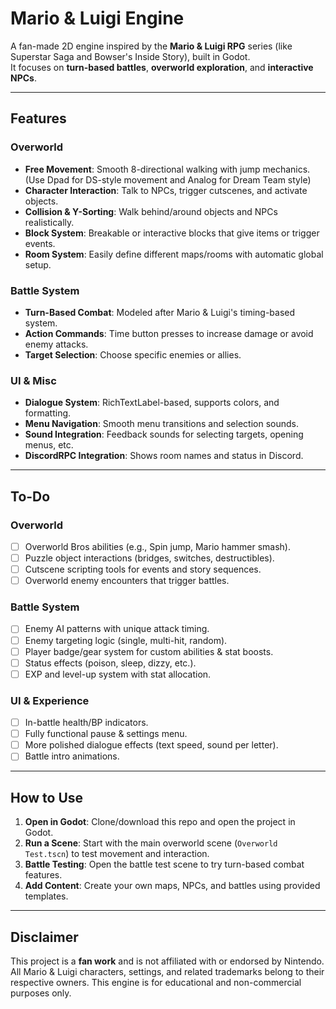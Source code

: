 # Mario & Luigi Engine

A fan-made 2D engine inspired by the **Mario & Luigi RPG** series (like Superstar Saga and Bowser's Inside Story), built in Godot.  
It focuses on **turn-based battles**, **overworld exploration**, and **interactive NPCs**.

---

## Features

### Overworld
- **Free Movement**: Smooth 8-directional walking with jump mechanics. (Use Dpad for DS-style movement and Analog for Dream Team style)
- **Character Interaction**: Talk to NPCs, trigger cutscenes, and activate objects.
- **Collision & Y-Sorting**: Walk behind/around objects and NPCs realistically.
- **Block System**: Breakable or interactive blocks that give items or trigger events.
- **Room System**: Easily define different maps/rooms with automatic global setup.

### Battle System
- **Turn-Based Combat**: Modeled after Mario & Luigi's timing-based system.
- **Action Commands**: Time button presses to increase damage or avoid enemy attacks.
- **Target Selection**: Choose specific enemies or allies.

### UI & Misc
- **Dialogue System**: RichTextLabel-based, supports colors, and formatting.
- **Menu Navigation**: Smooth menu transitions and selection sounds.
- **Sound Integration**: Feedback sounds for selecting targets, opening menus, etc.
- **DiscordRPC Integration**: Shows room names and status in Discord.

---

## To-Do

### Overworld
- [ ] Overworld Bros abilities (e.g., Spin jump, Mario hammer smash).
- [ ] Puzzle object interactions (bridges, switches, destructibles).
- [ ] Cutscene scripting tools for events and story sequences.
- [ ] Overworld enemy encounters that trigger battles.

### Battle System
- [ ] Enemy AI patterns with unique attack timing.
- [ ] Enemy targeting logic (single, multi-hit, random).
- [ ] Player badge/gear system for custom abilities & stat boosts.
- [ ] Status effects (poison, sleep, dizzy, etc.).
- [ ] EXP and level-up system with stat allocation.

### UI & Experience
- [ ] In-battle health/BP indicators.
- [ ] Fully functional pause & settings menu.
- [ ] More polished dialogue effects (text speed, sound per letter).
- [ ] Battle intro animations.

---

## How to Use
1. **Open in Godot**: Clone/download this repo and open the project in Godot.
2. **Run a Scene**: Start with the main overworld scene (`Overworld Test.tscn`) to test movement and interaction.
3. **Battle Testing**: Open the battle test scene to try turn-based combat features.
4. **Add Content**: Create your own maps, NPCs, and battles using provided templates.

---

## Disclaimer
This project is a **fan work** and is not affiliated with or endorsed by Nintendo.  
All Mario & Luigi characters, settings, and related trademarks belong to their respective owners. This engine is for educational and non-commercial purposes only.
